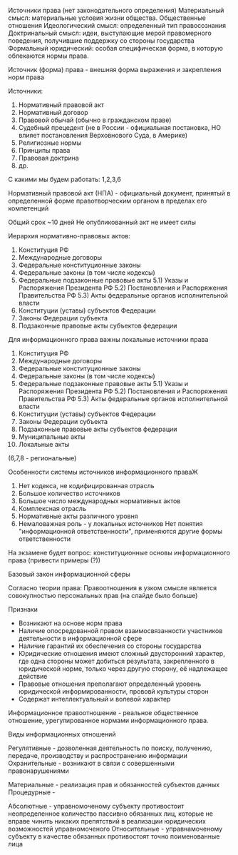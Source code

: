 Источники права
(нет законодательного определения)
Материальный смысл: материальные условия жизни общества. Общественные отношения
Идеологический смысл: определенный тип правосознания 
Доктринальный смысл: идеи, выступающие мерой правомерного поведения, получившие поддержку со стороны государства
Формальный юридический: особая специфическая форма, в которую облекаются нормы права. 

Источник (форма) права - внешняя форма выражения и закрепления норм права

Источники:
1) Нормативный правовой акт
2) Нормативный договор
3) Правовой обычай (обычно в гражданском праве)
4) Судебный прецедент (не в России - официальная постановка, НО влияет постановления Верховнового Суда, в Америке)
5) Религиозные нормы
6) Принципы права
7) Правовая доктрина
8) др.

С какими мы будем работать: 1,2,3,6

Нормативный правовой акт (НПА) - официальный документ, принятый в определенной форме правотворческим органом в пределах его компетенций 

Общий срок ~10 дней
Не опубликованный акт не имеет силы

Иерархия нормативно-правовых актов:
1) Конституция РФ
2) Международные договоры
3) Федеральные конституционные законы 
4) Федеральные законы (в том числе кодексы)
5) Федеральные подзаконные правовые акты
	5.1) Указы и Распоряжения Президента РФ
	5.2) Постановления и Распоряжения Правительства РФ
	5.3) Акты федеральные органов исполнительной власти
6) Конституции (уставы) субъектов Федерации
7) Законы Федерации субъекта 
8) Подзаконные правовые акты субъектов федерации

Для информационного права важны локальные источники права
1) Конституция РФ
2) Международные договоры
3) Федеральные конституционные законы 
4) Федеральные законы (в том числе кодексы)
5) Федеральные подзаконные правовые акты
	5.1) Указы и Распоряжения Президента РФ
	5.2) Постановления и Распоряжения Правительства РФ
	5.3) Акты федеральные органов исполнительной власти
6) Конституции (уставы) субъектов Федерации
7) Законы Федерации субъекта 
8) Подзаконные правовые акты субъектов федерации
9) Муниципальные акты
10) Локальные акты

(6,7,8 - региональные)


Особенности системы источников информационного праваЖ
1. Нет кодекса, не кодифицированная отрасль
2. Большое количество источников
3. Большое число международных нормативных актов
4. Комплексная отрасль
5. Нормативные акты различного уровня 
6. Немаловажная роль - у локальных источников
Нет понятия "информационной ответственности", применяются другие формы ответственности

На экзамене будет вопрос: конституционные основы информационного права (привести примеры (?))

Базовый закон информационной сферы

Согласно теории права:
Правоотношения в узком смысле является совокупностью персональных прав
(на слайде было больше)

Признаки 
* Возникают на основе норм права
* Наличие опосредованной правом взаимосвязанности участников деятельности в информационной сфере 
* Наличие гарантий их обеспечения со стороны государства
* Юридические отношения имеют сложный двусторонний характер, где одна стороны может добиться результата, закрепленного в юридической норме, только через другую сторону, её надлежащее действие
* Правовые отношения преполагают определенный уровень юридической информированности, прововй культуры сторон
* Содержат интеллектуальный и волевой характер

Информационное правоотношение - реальное общественное отношение, урегулированное нормами информационного права.


Виды информационных отношений

Регулятивные - дозволенная деятельность по поиску, получению, передаче, производству и распространению информации
Охранительные - возникают в связи с совершенными правонарушениями

Материальные - реализация прав и обязанностей субъектов данных
Процедурные -

Абсолютные - управномоченому субъекту противостоит неопределенное количество пассивно обязанных лиц, которые не вправе чинить никаких препятствий в реализации юридических возможностей управномоченого
Относительные - управнамоченому субъекту в качестве обязанных противостоят точно поименованные лица